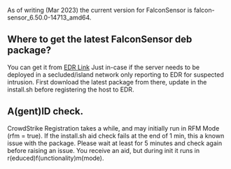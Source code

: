 As of writing (Mar 2023) the current version for FalconSensor is falcon-sensor_6.50.0-14713_amd64.

## Where to get the latest FalconSensor deb package? 
  You can get it from [EDR Link](https://{{GIT}}/{{EDR_REPO}}/crowdstrike-sensor/tree/master/WW/Linux/N) 
  Just in-case if the server needs to be deployed in a secluded/island network only reporting to EDR 
for suspected intrusion. First download the latest package from there, update in the install.sh before registering the host to EDR.

## A(gent)ID check. 
CrowdStrike Registration takes a while, and may initially run in RFM Mode (rfm = true). If the install.sh aid check fails at the end of 1 min, this a known issue with the package. Please wait at least for 5 minutes and check again before raising an issue. You receive an aid, but during init it runs in r(educed)f(unctionality)m(mode).
